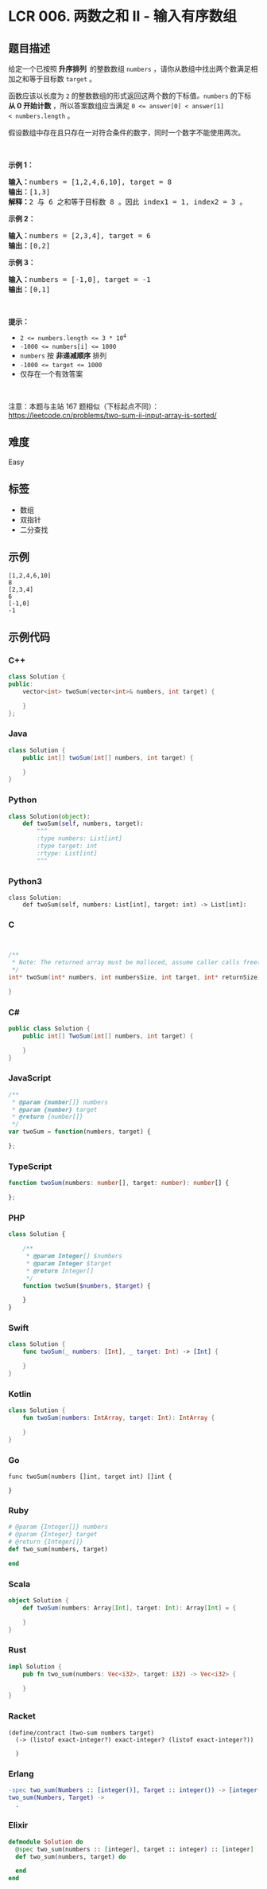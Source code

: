 # LCR 006. 两数之和 II - 输入有序数组

## 题目描述

<p>给定一个已按照<strong><em> </em>升序排列&nbsp; </strong>的整数数组&nbsp;<code>numbers</code> ，请你从数组中找出两个数满足相加之和等于目标数&nbsp;<code>target</code> 。</p>

<p>函数应该以长度为 <code>2</code> 的整数数组的形式返回这两个数的下标值<em>。</em><code>numbers</code> 的下标 <strong>从 0&nbsp;开始计数</strong> ，所以答案数组应当满足 <code>0&nbsp;&lt;= answer[0] &lt; answer[1] &lt;&nbsp;numbers.length</code>&nbsp;。</p>

<p>假设数组中存在且只存在一对符合条件的数字，同时一个数字不能使用两次。</p>

<p>&nbsp;</p>

<p><strong>示例 1：</strong></p>

<pre>
<strong>输入：</strong>numbers = [1,2,4,6,10], target = 8
<strong>输出：</strong>[1,3]
<strong>解释：</strong>2 与 6 之和等于目标数 8 。因此 index1 = 1, index2 = 3 。
</pre>

<p><strong>示例 2：</strong></p>

<pre>
<strong>输入：</strong>numbers = [2,3,4], target = 6
<strong>输出：</strong>[0,2]
</pre>

<p><strong>示例 3：</strong></p>

<pre>
<strong>输入：</strong>numbers = [-1,0], target = -1
<strong>输出：</strong>[0,1]
</pre>

<p>&nbsp;</p>

<p><strong>提示：</strong></p>

<ul>
	<li><code>2 &lt;= numbers.length &lt;= 3 * 10<sup>4</sup></code></li>
	<li><code>-1000 &lt;= numbers[i] &lt;= 1000</code></li>
	<li><code>numbers</code> 按 <strong>非递减顺序</strong> 排列</li>
	<li><code>-1000 &lt;= target &lt;= 1000</code></li>
	<li>仅存在一个有效答案</li>
</ul>

<p>&nbsp;</p>

<p>注意：本题与主站 167 题相似（下标起点不同）：<a href="https://leetcode.cn/problems/two-sum-ii-input-array-is-sorted/">https://leetcode.cn/problems/two-sum-ii-input-array-is-sorted/</a></p>


## 难度

Easy

## 标签

- 数组
- 双指针
- 二分查找

## 示例

```
[1,2,4,6,10]
8
[2,3,4]
6
[-1,0]
-1
```

## 示例代码

### C++

```cpp
class Solution {
public:
    vector<int> twoSum(vector<int>& numbers, int target) {

    }
};
```

### Java

```java
class Solution {
    public int[] twoSum(int[] numbers, int target) {

    }
}
```

### Python

```python
class Solution(object):
    def twoSum(self, numbers, target):
        """
        :type numbers: List[int]
        :type target: int
        :rtype: List[int]
        """
```

### Python3

```python3
class Solution:
    def twoSum(self, numbers: List[int], target: int) -> List[int]:
```

### C

```c


/**
 * Note: The returned array must be malloced, assume caller calls free().
 */
int* twoSum(int* numbers, int numbersSize, int target, int* returnSize){

}
```

### C#

```csharp
public class Solution {
    public int[] TwoSum(int[] numbers, int target) {

    }
}
```

### JavaScript

```javascript
/**
 * @param {number[]} numbers
 * @param {number} target
 * @return {number[]}
 */
var twoSum = function(numbers, target) {

};
```

### TypeScript

```typescript
function twoSum(numbers: number[], target: number): number[] {

};
```

### PHP

```php
class Solution {

    /**
     * @param Integer[] $numbers
     * @param Integer $target
     * @return Integer[]
     */
    function twoSum($numbers, $target) {

    }
}
```

### Swift

```swift
class Solution {
    func twoSum(_ numbers: [Int], _ target: Int) -> [Int] {

    }
}
```

### Kotlin

```kotlin
class Solution {
    fun twoSum(numbers: IntArray, target: Int): IntArray {

    }
}
```

### Go

```golang
func twoSum(numbers []int, target int) []int {

}
```

### Ruby

```ruby
# @param {Integer[]} numbers
# @param {Integer} target
# @return {Integer[]}
def two_sum(numbers, target)

end
```

### Scala

```scala
object Solution {
    def twoSum(numbers: Array[Int], target: Int): Array[Int] = {

    }
}
```

### Rust

```rust
impl Solution {
    pub fn two_sum(numbers: Vec<i32>, target: i32) -> Vec<i32> {

    }
}
```

### Racket

```racket
(define/contract (two-sum numbers target)
  (-> (listof exact-integer?) exact-integer? (listof exact-integer?))

  )
```

### Erlang

```erlang
-spec two_sum(Numbers :: [integer()], Target :: integer()) -> [integer()].
two_sum(Numbers, Target) ->
  .
```

### Elixir

```elixir
defmodule Solution do
  @spec two_sum(numbers :: [integer], target :: integer) :: [integer]
  def two_sum(numbers, target) do

  end
end
```

